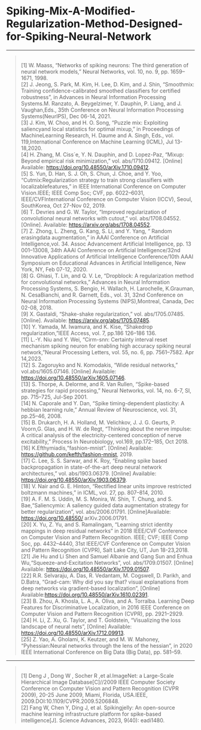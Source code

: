 # Spiking-Mix-A-Modified-Regularization-Method-Designed-for-Spiking-Neural-Network
***
><br>[1] W. Maass, “Networks of spiking neurons: The third generation of neural network models,” Neural Networks, vol. 10, no. 9, pp. 1659–1671, 1998. 
><br>[2] J. Jeong, S. Park, M. Kim, H. Lee, D. Kim, and J. Shin, “Smoothmix: Training confidence-calibrated smoothed classifiers for certified robustness”, in Advances in Neural Information Processing Systems.M. Ranzato, A. Beygelzimer, Y. Dauphin, P. Liang, and J. Vaughan,Eds., 35th Conference on Neural Information Processing Systems(NeurIPS), Dec 06-14, 2021. 
> <br>[3] J. Kim, W. Choo, and H. O. Song, “Puzzle mix: Exploiting saliencyand local statistics for optimal mixup,” in Proceedings of MachineLearning Research, H. Daume and A. Singh, Eds., vol. 119,International Conference on Machine Learning (ICML), Jul 13-18,2020.
><br>[4] H. Zhang, M. Ciss´e, Y. N. Dauphin, and D. Lopez-Paz, “Mixup: Beyond empirical risk minimization,” vol. abs/1710.09412. [Online] Available: https://doi.org/10.48550/arXiv.1710.09412.
><br>[5] S. Yun, D. Han, S. J. Oh, S. Chun, J. Choe, and Y. Yoo, “Cutmix:Regularization strategy to train strong classifiers with localizablefeatures,” in IEEE International Conference on Computer Vision.IEEE; IEEE Comp Soc; CVF, pp. 6022–6031, IEEE/CVFInternational Conference on Computer Vision (ICCV), Seoul, SouthKorea, Oct 27-Nov 02, 2019. 
><br>[6] T. Devries and G. W. Taylor, “Improved regularization of convolutional neural networks with cutout,” vol. abs/1708.04552.[Online]. Available: https://arxiv.org/abs/1708.04552. 
><br>[7] Z. Zhong, L. Zheng, G. Kang, S. Li, and Y. Yang, “ Random erasingdata augmentation,” in AAAI Conference on Artificial Intelligence,vol. 34. Assoc Advancement Artificial Intelligence, pp. 13 001–13008, 34th AAAI Conference on Artificial Intelligence/32nd Innovative Applications of Artificial Intelligence Conference/10th AAAI Symposium on Educational Advances in Artificial Intelligence, New York, NY, Feb 07-12, 2020.
><br>[8] G. Ghiasi, T. Lin, and Q. V. Le, “Dropblock: A regularization method for convolutional networks,” Advances in Neural Information Processing Systems, S. Bengio, H. Wallach, H. Larochelle, K.Grauman, N. CesaBianchi, and R. Garnett, Eds., vol. 31, 32nd Conference on Neural Information Processing Systems (NIPS),Montreal, Canada, Dec 02-08, 2018.
><br>[9] X. Gastaldi, “Shake-shake regularization,” vol. abs/1705.07485.[Online]. Available: https://arxiv.org/abs/1705.07485. 
><br>[10] Y. Yamada, M. Iwamura, and K. Kise, “Shakedrop regularization,”IEEE Access, vol. 7, pp.186 126–186 136.
><br>[11] L.-Y. Niu and Y. Wei, “Cirm-snn: Certainty interval reset mechanism spiking neuron for enabling high accuracy spiking neural network,”Neural Processing Letters, vol. 55, no. 6, pp. 7561–7582. Apr 14,2023. 
><br>[12] S. Zagoruyko and N. Komodakis, “Wide residual networks,” vol.abs/1605.07146. [Online] Available: https://doi.org/10.48550/arXiv.1605.07146.
><br>[13] S. Thorpe, A. Delorme, and R. Van Rullen, “Spike-based strategies for rapid processing,” Neural Networks, vol. 14, no. 6-7, SI, pp. 715–725, Jul-Sep 2001. 
><br>[14] N. Caporale and Y. Dan, “Spike timing-dependent plasticity: A hebbian learning rule,” Annual Review of Neuroscience, vol. 31, pp.25–46, 2008.
><br>[15] B. Drukarch, H. A. Holland, M. Velichkov, J. J. G. Geurts, P. Voorn,G. Glas, and H. W. de Regt, “Thinking about the nerve impulse: A critical analysis of the electricity-centered conception of nerve excitability,” Process In Neurobiology, vol.169, pp.172–185, Oct 2018. 
><br>[16] K.Efthymiadis,“fashion-mnist”. [Online] Available: https://github.com/kefth/fashion-mnist, 2019.
><br>[17] C. Lee, S. S. Sarwar, and K. Roy, “Enabling spike based backpropagation in state-of-the-art deep neural network architectures,” vol. abs/1903.06379. [Online] Available: https://doi.org/10.48550/arXiv.1903.06379.
><br>[18] V. Nair and G. E. Hinton, “Rectified linear units improve restricted boltzmann machines,” in ICML, vol. 27, pp. 807–814, 2010.
><br>[19] A. F. M. S. Uddin, M. S. Monira, W. Shin, T. Chung, and S. Bae,“Saliencymix: A saliency guided data augmentation strategy for better regularization”, vol. abs/2006.01791. [Online]Available: https://doi.org/10.48550/ arXiv.2006.01791.
><br>[20] X. Yu, Z. Yu, and S. Ramalingam, “Learning strict identity mappings in deep residual networks” in 2018 IEEE/CVF Conference on Computer Vision and Pattern Recognition. IEEE; CVF; IEEE Comp Soc, pp. 4432–4440, 31st IEEE/CVF Conference on Computer Vision and Pattern Recognition (CVPR), Salt Lake City, UT, Jun 18-23,2018.
><br>[21] Jie Hu and Li Shen and Samuel Albanie and Gang Sun and Enhua Wu,“Squeeze-and-Excitation Networks”, vol. abs/1709.01507. [Online] Available: https://doi.org/10.48550/arXiv.1709.01507.
><br>[22] R.R. Selvaraju, A. Das, R. Vedantam, M. Cogswell, D. Parikh, and D.Batra, “Grad-cam: Why did you say that? visual explanations from deep networks via gradient-based localization”, [Online] Available:https://doi.org/10.48550/arXiv.1610.02391. 
><br>[23] B. Zhou, A. Khosla, L. A., A. Oliva, and A. Torralba. Learning Deep Features for Discriminative Localization, in 2016 IEEE Conference on Computer Vision and Pattern Recognition (CVPR), pp. 2921–2929.
><br>[24] H. Li, Z. Xu, G. Taylor, and T. Goldstein, “Visualizing the loss landscape of neural nets”, [Online] Available: https://doi.org/10.48550/arXiv.1712.09913. 
><br>[25] Z. Yao, A. Gholami, K. Keutzer, and M. W. Mahoney, “Pyhessian:Neural networks through the lens of the hessian”, in 2020 IEEE International Conference on Big Data (Big Data), pp. 581–59.
***
><br>[1] Deng J , Dong W , Socher R ,et al.ImageNet: a Large-Scale Hierarchical Image Database[C]//2009 IEEE Computer Society Conference on Computer Vision and Pattern Recognition (CVPR 2009), 20-25 June 2009, Miami, Florida, USA.IEEE, 2009.DOI:10.1109/CVPR.2009.5206848. 
><br>[2] Fang W, Chen Y, Ding J, et al. Spikingjelly: An open-source machine learning infrastructure platform for spike-based intelligence[J]. Science Advances, 2023, 9(40): eadi1480.

